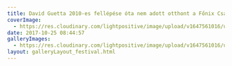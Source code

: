 ```yaml
---
title: David Guetta 2010-es fellépése óta nem adott otthont a Főnix Csarnok elektronikus zenei rendezvénynek. Timmy Trumpet most visszahozta ezt a rendezvénytípust, nem is akármilyen módon!
coverImage:
  - https://res.cloudinary.com/lightpositive/image/upload/v1647561016/uploads/David%20Guetta%202010-es%20fell%C3%A9p%C3%A9se%20%C3%B3ta%20nem%20adott%20otthont%20a%20F%C5%91nix%20Csarnok%20elektronikus%20zenei%20rendezv%C3%A9nynek.%20Timmy%20Trumpet%20most%20visszahozta%20ezt%20a%20rendezv%C3%A9nyt%C3%ADpust%2C%20nem%20is%20ak%C3%A1rmilyen%20m%C3%B3don%21/wim1.jpg
date: 2017-10-25 08:44:57
galleryImages: 
  - https://res.cloudinary.com/lightpositive/image/upload/v1647561016/uploads/David%20Guetta%202010-es%20fell%C3%A9p%C3%A9se%20%C3%B3ta%20nem%20adott%20otthont%20a%20F%C5%91nix%20Csarnok%20elektronikus%20zenei%20rendezv%C3%A9nynek.%20Timmy%20Trumpet%20most%20visszahozta%20ezt%20a%20rendezv%C3%A9nyt%C3%ADpust%2C%20nem%20is%20ak%C3%A1rmilyen%20m%C3%B3don%21/wim1.jpg
layout: galleryLayout_festival.html
---
```

